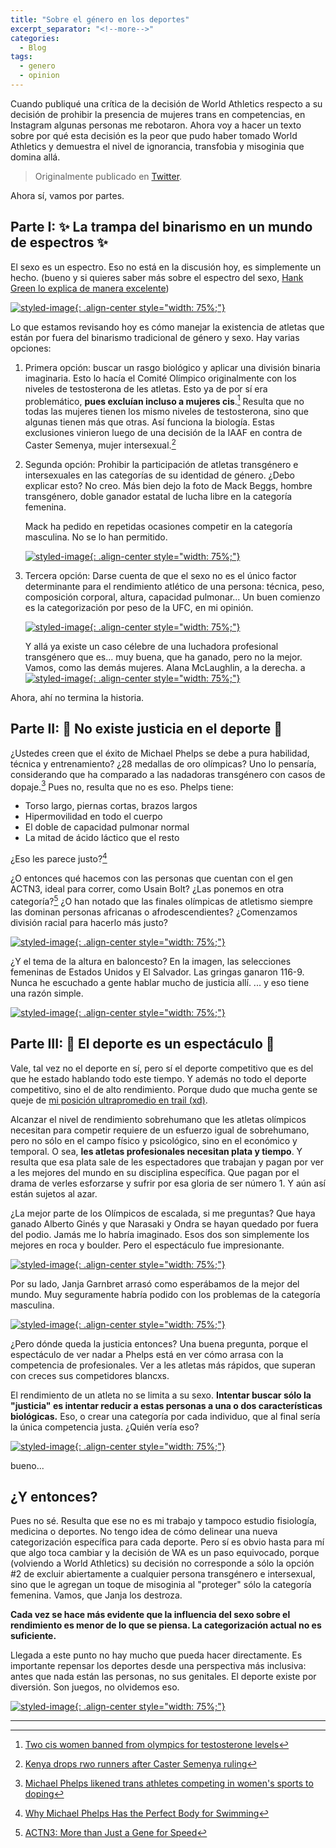 ```yaml
---
title: "Sobre el género en los deportes"
excerpt_separator: "<!--more-->"
categories:
  - Blog
tags:
  - genero
  - opinion
--- 
```


Cuando publiqué una crítica de la decisión de World Athletics respecto a su decisión de prohibir la presencia de mujeres trans en competencias, en Instagram algunas personas me rebotaron. Ahora voy a hacer un texto sobre por qué esta decisión es la peor que pudo haber tomado World Athletics y demuestra el nivel de ignorancia, transfobia y misoginia que domina allá.

<!--more-->

> Originalmente publicado en [Twitter](https://twitter.com/frembia/status/1640791285194805266).

Ahora sí, vamos por partes. 

## Parte I: ✨ La trampa del binarismo en un mundo de espectros ✨

El sexo es un espectro. Eso no está en la discusión hoy, es simplemente un hecho. (bueno y si quieres saber más sobre el espectro del sexo, [Hank Green lo explica de manera excelente](https://youtu.be/kT0HJkr1jj4?si=rP6z8bickogXf4vD))

[![styled-image](/assets/images/genero-deportes/espectro-sexo.jpg){: .align-center style="width: 75%;"}](/assets/images/genero-deportes/espectro-sexo.jpg)

Lo que estamos revisando hoy es cómo manejar la existencia de atletas que están por fuera del binarismo tradicional de género y sexo. Hay varias opciones:

1. Primera opción: buscar un rasgo biológico y aplicar una división binaria imaginaria. Esto lo hacía el Comité Olímpico originalmente con los niveles de testosterona de les atletas. Esto ya de por sí era problemático, **pues excluían incluso a mujeres cis**.[^1] Resulta que no todas las mujeres tienen los mismo niveles de testosterona, sino que algunas tienen más que otras. Así funciona la biología. Estas exclusiones vinieron luego de una decisión de la IAAF en contra de Caster Semenya, mujer intersexual.[^2]

2. Segunda opción: Prohibir la participación de atletas transgénero e intersexuales en las categorías de su identidad de género. ¿Debo explicar esto? No creo. Más bien dejo la foto de Mack Beggs, hombre transgénero, doble ganador estatal de lucha libre en la categoría femenina.
   
   Mack ha pedido en repetidas ocasiones competir en la categoría masculina. No se lo han permitido.
   
   [![styled-image](/assets/images/genero-deportes/mack-beggs.jpg){: .align-center style="width: 75%;"}](/assets/images/genero-deportes/mack-beggs.jpg)

3. Tercera opción: Darse cuenta de que el sexo no es el único factor determinante para el rendimiento atlético de una persona: técnica, peso, composición corporal, altura, capacidad pulmonar... Un buen comienzo es la categorización por peso de la UFC, en mi opinión.
   
   [![styled-image](/assets/images/genero-deportes/ufc.jpg){: .align-center style="width: 75%;"}](/assets/images/genero-deportes/ufc.jpg)

   Y allá ya existe un caso célebre de una luchadora profesional transgénero que es... muy buena, que ha ganado, pero no la mejor. Vamos, como las demás mujeres. Alana McLaughlin, a la derecha.
   a
   [![styled-image](/assets/images/genero-deportes/alana.jpg){: .align-center style="width: 75%;"}](/assets/images/genero-deportes/alana.jpg)


Ahora, ahí no termina la historia. 

## Parte II: 💫 No existe justicia en el deporte 💫

¿Ustedes creen que el éxito de Michael Phelps se debe a pura habilidad, técnica y entrenamiento? ¿28 medallas de oro olímpicas? Uno lo pensaría, considerando que ha comparado a las nadadoras transgénero con casos de dopaje.[^3] Pues no, resulta que no es eso. Phelps tiene: 
- Torso largo, piernas cortas, brazos largos 
- Hipermovilidad en todo el cuerpo
- El doble de capacidad pulmonar normal
- La mitad de ácido láctico que el resto 

¿Eso les parece justo?[^4]

¿O entonces qué hacemos con las personas que cuentan con el gen ACTN3, ideal para correr, como Usain Bolt? ¿Las ponemos en otra categoría?[^5] ¿O han notado que las finales olímpicas de atletismo siempre las dominan personas africanas o afrodescendientes? ¿Comenzamos división racial para hacerlo más justo? 

[![styled-image](/assets/images/genero-deportes/athlete-w.jpg){: .align-center style="width: 75%;"}](/assets/images/genero-deportes/athlete-w.jpg)

¿Y el tema de la altura en baloncesto? En la imagen, las selecciones femeninas de Estados Unidos y El Salvador. Las gringas ganaron 116-9. Nunca he escuchado a gente hablar mucho de justicia allí. ... y eso tiene una razón simple.

[![styled-image](/assets/images/genero-deportes/basket.jpg){: .align-center style="width: 75%;"}](/assets/images/genero-deportes/basket.jpg)

## Parte III: 🌟 El deporte es un espectáculo 🌟

Vale, tal vez no el deporte en sí, pero sí el deporte competitivo que es del que he estado hablando todo este tiempo. Y además no todo el deporte competitivo, sino el de alto rendimiento. Porque dudo que mucha gente se queje de [mi posición ultrapromedio en trail (xd)](https://utmb.world/es/runner/4645228.martina.garciamejia).

Alcanzar el nivel de rendimiento sobrehumano que les atletas olímpicos necesitan para competir requiere de un esfuerzo igual de sobrehumano, pero no sólo en el campo físico y psicológico, sino en el económico y temporal. O sea, **les atletas profesionales necesitan plata y tiempo**. Y resulta que esa plata sale de les espectadores que trabajan y pagan por ver a les mejores del mundo en su disciplina específica. Que pagan por el drama de verles esforzarse y sufrir por esa gloria de ser número 1. Y aún así están sujetos al azar.

¿La mejor parte de los Olímpicos de escalada, si me preguntas? Que haya ganado Alberto Ginés y que Narasaki y Ondra se hayan quedado por fuera del podio. Jamás me lo habría imaginado. Esos dos son simplemente los mejores en roca y boulder. Pero el espectáculo fue impresionante.

[![styled-image](/assets/images/genero-deportes/gines.jpg){: .align-center style="width: 75%;"}](/assets/images/genero-deportes/gines.jpg)

Por su lado, Janja Garnbret arrasó como esperábamos de la mejor del mundo. Muy seguramente habría podido con los problemas de la categoría masculina.

[![styled-image](/assets/images/genero-deportes/janja.jpg){: .align-center style="width: 75%;"}](/assets/images/genero-deportes/janja.jpg)

¿Pero dónde queda la justicia entonces? Una buena pregunta, porque el espectáculo de ver nadar a Phelps está en ver cómo arrasa con la competencia de profesionales. Ver a les atletas más rápidos, que superan con creces sus competidores blancxs.

El rendimiento de un atleta no se limita a su sexo. **Intentar buscar sólo la "justicia" es intentar reducir a estas personas a una o dos características biológicas.** Eso, o crear una categoría por cada individuo, que al final sería la única competencia justa. ¿Quién vería eso?

[![styled-image](/assets/images/genero-deportes/bodies.png){: .align-center style="width: 75%;"}](/assets/images/genero-deportes/bodies.png)

bueno...

## ¿Y entonces?

Pues no sé. Resulta que ese no es mi trabajo y tampoco estudio fisiología, medicina o deportes. No tengo idea de cómo delinear una nueva categorización específica para cada deporte. Pero sí es obvio hasta para mí que algo toca cambiar y la decisión de WA es un paso equivocado, porque (volviendo a World Athletics) su decisión no corresponde a sólo la opción #2 de excluir abiertamente a cualquier persona transgénero e intersexual, sino que le agregan un toque de misoginia al "proteger" sólo la categoría femenina. Vamos, que Janja los destroza.

**Cada vez se hace más evidente que la influencia del sexo sobre el rendimiento es menor de lo que se piensa. La categorización actual no es suficiente.**

Llegada a este punto no hay mucho que pueda hacer directamente. Es importante repensar los deportes desde una perspectiva más inclusiva: antes que nada están las personas, no sus genitales. El deporte existe por diversión. Son juegos, no olvidemos eso.

[![styled-image](/assets/images/genero-deportes/marathon-prog.png){: .align-center style="width: 75%;"}](/assets/images/genero-deportes/marathon-prog.png)


---
[^1]: [Two cis women banned from olympics for testosterone levels](https://www.outfrontmagazine.com/two-cis-black-women-banned-from-olympics/)

[^2]: [Kenya drops rwo runners after Caster Semenya ruling](https://www.thecut.com/2019/05/kenya-drops-two-runners-after-caster-semenya-ruling.html)

[^3]: [Michael Phelps likened trans athletes competing in women's sports to doping](https://www.businessinsider.com/michael-phelps-trans-athletes-womens-sports-doping-comparison-2022-1)

[^4]: [Why Michael Phelps Has the Perfect Body for Swimming](https://www.biography.com/athletes/michael-phelp-perfect-body-swimming)

[^5]: [ACTN3: More than Just a Gene for Speed](https://www.ncbi.nlm.nih.gov/pmc/articles/PMC5741991/)

